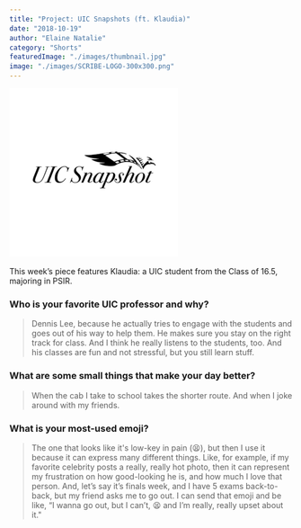 ```yaml
---
title: "Project: UIC Snapshots (ft. Klaudia)"
date: "2018-10-19"
author: "Elaine Natalie"
category: "Shorts"
featuredImage: "./images/thumbnail.jpg"
image: "./images/SCRIBE-LOGO-300x300.png"
---
```


![](./images/SCRIBE-LOGO-300x300.png)

This week’s piece features Klaudia: a UIC student from the Class of 16.5, majoring in PSIR.

### Who is your favorite UIC professor and why?

> Dennis Lee, because he actually tries to engage with the students and goes out of his way to help them. He makes sure you stay on the right track for class. And I think he really listens to the students, too. And his classes are fun and not stressful, but you still learn stuff.

### What are some small things that make your day better?

> When the cab I take to school takes the shorter route. And when I joke around with my friends.

### What is your most-used emoji?

> The one that looks like it's low-key in pain (😫), but then I use it because it can express many different things. Like, for example, if my favorite celebrity posts a really, really hot photo, then it can represent my frustration on how good-looking he is, and how much I love that person. And, let’s say it’s finals week, and I have 5 exams back-to-back, but my friend asks me to go out. I can send that emoji and be like, “I wanna go out, but I can’t, 😫 and I’m really, really upset about it."
